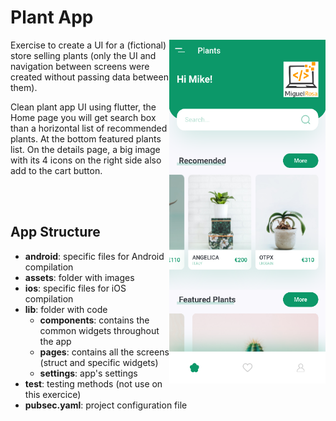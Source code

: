 # Plant App

<img align="right" src="https://github.com/miguelnunorosa/Flutter-UI-Examples/blob/main/plant_app/assets/img/screenshot_app_plants.png" width=250 height=550 alt="Plants"></img>




Exercise to create a UI for a (fictional) store selling plants (only the UI and navigation between screens were created without passing data between them).

Clean plant app UI using flutter, the Home page you will get search box than a horizontal list of recommended plants. At the bottom featured plants list. On the details page, a big image with its 4 icons on the right side also add to the cart button.


<br><br>

## App Structure

- **android**: specific files for Android compilation
- **assets**: folder with images
- **ios**: specific files for iOS compilation
- **lib**: folder with code
  - **components**: contains the common widgets throughout the app
  - **pages**: contains all the screens (struct and specific widgets)
  - **settings**: app's settings
- **test**: testing methods (not use on this exercice)
- **pubsec.yaml**: project configuration file
